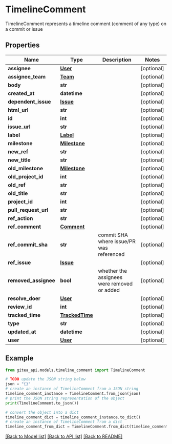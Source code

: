 # TimelineComment

TimelineComment represents a timeline comment (comment of any type) on a commit or issue

## Properties

Name | Type | Description | Notes
------------ | ------------- | ------------- | -------------
**assignee** | [**User**](User.md) |  | [optional] 
**assignee_team** | [**Team**](Team.md) |  | [optional] 
**body** | **str** |  | [optional] 
**created_at** | **datetime** |  | [optional] 
**dependent_issue** | [**Issue**](Issue.md) |  | [optional] 
**html_url** | **str** |  | [optional] 
**id** | **int** |  | [optional] 
**issue_url** | **str** |  | [optional] 
**label** | [**Label**](Label.md) |  | [optional] 
**milestone** | [**Milestone**](Milestone.md) |  | [optional] 
**new_ref** | **str** |  | [optional] 
**new_title** | **str** |  | [optional] 
**old_milestone** | [**Milestone**](Milestone.md) |  | [optional] 
**old_project_id** | **int** |  | [optional] 
**old_ref** | **str** |  | [optional] 
**old_title** | **str** |  | [optional] 
**project_id** | **int** |  | [optional] 
**pull_request_url** | **str** |  | [optional] 
**ref_action** | **str** |  | [optional] 
**ref_comment** | [**Comment**](Comment.md) |  | [optional] 
**ref_commit_sha** | **str** | commit SHA where issue/PR was referenced | [optional] 
**ref_issue** | [**Issue**](Issue.md) |  | [optional] 
**removed_assignee** | **bool** | whether the assignees were removed or added | [optional] 
**resolve_doer** | [**User**](User.md) |  | [optional] 
**review_id** | **int** |  | [optional] 
**tracked_time** | [**TrackedTime**](TrackedTime.md) |  | [optional] 
**type** | **str** |  | [optional] 
**updated_at** | **datetime** |  | [optional] 
**user** | [**User**](User.md) |  | [optional] 

## Example

```python
from gitea_api.models.timeline_comment import TimelineComment

# TODO update the JSON string below
json = "{}"
# create an instance of TimelineComment from a JSON string
timeline_comment_instance = TimelineComment.from_json(json)
# print the JSON string representation of the object
print(TimelineComment.to_json())

# convert the object into a dict
timeline_comment_dict = timeline_comment_instance.to_dict()
# create an instance of TimelineComment from a dict
timeline_comment_from_dict = TimelineComment.from_dict(timeline_comment_dict)
```
[[Back to Model list]](../README.md#documentation-for-models) [[Back to API list]](../README.md#documentation-for-api-endpoints) [[Back to README]](../README.md)


